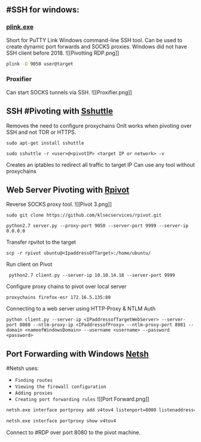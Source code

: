 ## #SSH for windows:
### [plink.exe](https://www.chiark.greenend.org.uk/~sgtatham/putty/latest.html)
Short for PuTTY Link 
Windows command-line SSH tool. 
Can be used to create dynamic port forwards and SOCKS proxies. 
Windows did not have SSH client before 2018.
![[Pivotting RDP.png]]
```cmd
plink -D 9050 user@target
```
### Proxifier 
Can start SOCKS tunnels via SSH.
![[Proxifier.png]]

## SSH #Pivoting with [Sshuttle](https://github.com/sshuttle/sshuttle)
Removes the need to configure proxychains 
Onlt works when pivoting over SSH and not TOR or HTTPS.

```shell
sudo apt-get install sshuttle
```

```shell
sudo sshuttle -r <user>@<pivotIP> <target IP or network> -v 
```
Creates an iptables to redirect all traffic to target IP 
Can use any tool without proxychains
## Web Server Pivoting with [Rpivot](https://github.com/klsecservices/rpivot)
Reverse SOCKS proxy tool.
![[Pivot 3.png]]
```shell
sudo git clone https://github.com/klsecservices/rpivot.git
```

```shell
python2.7 server.py --proxy-port 9050 --server-port 9999 --server-ip 0.0.0.0
```
Transfer rpvitot to the target 
```shell
scp -r rpivot ubuntu@<IpaddressOfTarget>:/home/ubuntu/
```
Run client on Pivot 
```shell
 python2.7 client.py --server-ip 10.10.14.18 --server-port 9999
```
Configure proxy chains to pivot over local server 
```shell
proxychains firefox-esr 172.16.5.135:80
```
Connecting to a web server using HTTP-Proxy & NTLM Auth
```shell
python client.py --server-ip <IPaddressofTargetWebServer> --server-port 8080 --ntlm-proxy-ip <IPaddressofProxy> --ntlm-proxy-port 8081 --domain <nameofWindowsDomain> --username <username> --password <password>
```

## Port Forwarding with Windows [Netsh](https://learn.microsoft.com/en-us/windows-server/networking/technologies/netsh/netsh-contexts)
#Netsh uses:
- `Finding routes`
- `Viewing the firewall configuration`
- `Adding proxies`
- `Creating port forwarding rules`
![[Port Forward.png]]
```cmd
netsh.exe interface portproxy add v4tov4 listenport=8080 listenaddress=<localip on pivot> connectport=3389 connectaddress=<targetIP>
```

```cmd
netsh.exe interface portproxy show v4tov4
```
Connect to #RDP over port 8080 to the pivot machine. 
